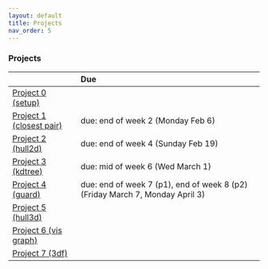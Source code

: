 ```yaml
---
layout: default 
title: Projects 
nav_order: 5
---
```



### Projects 

|                   |    Due                |
|:------------------|:----------------------|
| [Project 0 (setup)](Projects/P0-setup.md) |                       |
| [Project 1 (closest pair)](Projects/P1-closest.md) |  due: end of week 2 (Monday Feb 6)  |
| [Project 2 (hull2d)](Projects/P2-hull2d.md) | due: end of week 4 (Sunday Feb 19)
| [Project 3 (kdtree)](Projects/P3-mondrian.md) | due: mid of week 6 (Wed March 1)
| [Project 4 (guard)](Projects/P4-guard.md) | due: end of week 7 (p1), end of week 8 (p2) (Friday March 7,  Monday April 3)
| [Project 5 (hull3d)](Projects/P5-hull3d.md) | 
| [Project 6 (vis graph)](Projects/P6-VisGraph.md) | 
| [Project 7 (3df)](Projects/) | 




